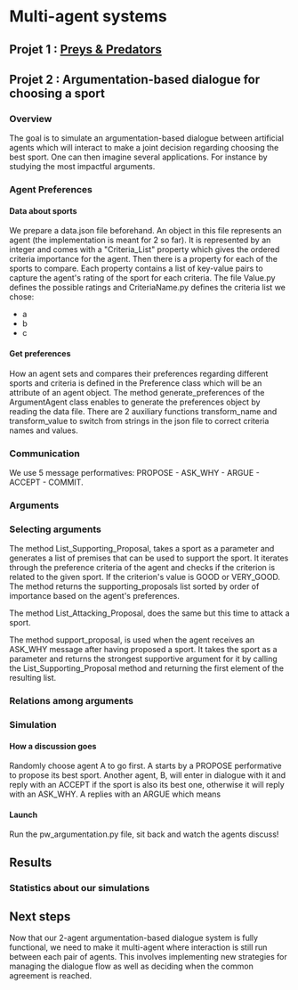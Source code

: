 # Multi-agent systems
## Projet 1 : [Preys & Predators](https://docs.google.com/document/d/118d3Ynb-69fR4n2nVzAx7hxlzpl_CJVOSKRZr7UUY0U/edit?usp=sharing)

## Projet 2 : Argumentation-based dialogue for choosing a sport
### Overview
The goal is to simulate an argumentation-based dialogue between artificial agents which will interact to make a joint decision regarding choosing the best sport. One can then imagine several applications. For instance by studying the most impactful arguments.

### Agent Preferences
#### Data about sports
We prepare a data.json file beforehand. An object in this file represents an agent (the implementation is meant for 2 so far). It is represented by an integer and comes with a "Criteria_List" property which gives the ordered criteria importance for the agent. Then there is a property for each of the sports to compare. Each property contains a list of key-value pairs to capture the agent's rating of the sport for each criteria. The file Value.py defines the possible ratings and CriteriaName.py defines the criteria list we chose:
* a
* b
* c
#### Get preferences
How an agent sets and compares their preferences regarding different sports and criteria is defined in the Preference class which will be an attribute of an agent object. The method generate_preferences of the ArgumentAgent class enables to generate the preferences object by reading the data file. There are 2 auxiliary functions transform_name and transform_value to switch from strings in the json file to correct criteria names and values.

### Communication
We use 5 message performatives: PROPOSE - ASK_WHY - ARGUE - ACCEPT - COMMIT.

### Arguments


### Selecting arguments
The method List_Supporting_Proposal, takes a sport as a parameter and generates a list of premises that can be used to support the sport. It iterates through the preference criteria of the agent and checks if the criterion is related to the given sport. If the criterion's value is GOOD or VERY_GOOD. The method returns the supporting_proposals list sorted by order of importance based on the agent's preferences.

The method List_Attacking_Proposal, does the same but this time to attack a sport.

The method support_proposal, is used when the agent receives an ASK_WHY message after having proposed a sport. It takes the sport as a parameter and returns the strongest supportive argument for it by calling the List_Supporting_Proposal method and returning the first element of the resulting list.

### Relations among arguments


### Simulation
#### How a discussion goes
Randomly choose agent A to go first. A starts by a PROPOSE performative to propose its best sport. Another agent, B, will enter in dialogue with it and reply with an ACCEPT if the sport is also its best one, otherwise it will reply with an ASK_WHY. A replies with an ARGUE which means

#### Launch
Run the pw_argumentation.py file, sit back and watch the agents discuss!

## Results
### Statistics about our simulations


## Next steps
Now that our 2-agent argumentation-based dialogue system is fully functional, we need to make it multi-agent where interaction is still run between each pair of agents. This involves implementing new strategies for managing the dialogue flow as well as deciding when the common agreement is reached.
